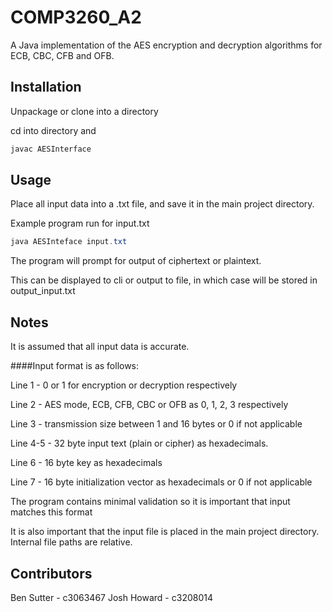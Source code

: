 # COMP3260_A2
A Java implementation of the AES encryption and decryption algorithms for ECB, CBC, CFB and OFB.

## Installation
Unpackage or clone into a directory

cd into directory and
```java
javac AESInterface
```

## Usage
Place all input data into a .txt file, and save it in the main project directory.

Example program run for input.txt
```java
java AESInteface input.txt
```

The program will prompt for output of ciphertext or plaintext.

This can be displayed to cli or output to file, in which case will be stored in output_input.txt

## Notes
It is assumed that all input data is accurate.

####Input format is as follows:

Line 1 - 0 or 1 for encryption or decryption respectively

Line 2 - AES mode, ECB, CFB, CBC or OFB as 0, 1, 2, 3 respectively

Line 3 - transmission size between 1 and 16 bytes or 0 if not applicable

Line 4-5 - 32 byte input text (plain or cipher) as hexadecimals.

Line 6 - 16 byte key as hexadecimals

Line 7 - 16 byte initialization vector as hexadecimals or 0 if not applicable

The program contains minimal validation so it is important that input matches this format

It is also important that the input file is placed in the main project directory.  Internal file paths are relative.


## Contributors
Ben Sutter - c3063467
Josh Howard - c3208014